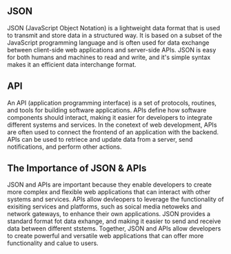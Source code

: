 ## JSON

JSON (JavaScript Object Notation) is a lightweight data format that is used to transmit and store data in a structured way. It is based on a subset of the JavaScript programming language and is often used for data exchange between client-side web applications and server-side APIs. JSON is easy for both humans and machines to read and write, and it's simple syntax makes it an efficient data interchange format.

## API

An API (application programming interface) is a set of protocols, routines, and tools for building software applications. APIs define how software components should interact, making it easier for developers to integrate different systems and services. In the conetext of web development, APIs are often used to connect the frontend of an application with the backend. APIs can be used to retriece and update data from a server, send notifications, and perform other actions.

## The Importance of JSON & APIs

JSON and APIs are important because they enable developers to create more complex and flexible web applications that can interact with other systems and services. APIs allow devleopers to leverage the functionality of exisiting services and platforms, such as soical media netoweks and network gateways, to enhance their own applications. JSON provides a standard format fot data exhange, and making it easier to send and receive data between different ststems. Together, JSON and APIs allow developers to create powerful and versatile web applications that can offer more functionality and calue to users.
